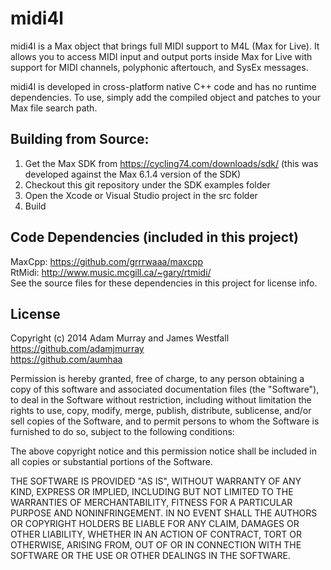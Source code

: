 # midi4l

midi4l is a Max object that brings full MIDI support to M4L (Max for Live). 
It allows you to access MIDI input and output ports inside Max for Live with support for MIDI channels, polyphonic aftertouch, and SysEx messages.

midi4l is developed in cross-platform native C++ code and has no runtime dependencies. To use, simply add the compiled object and patches to
your Max file search path.


## Building from Source:

1. Get the Max SDK from https://cycling74.com/downloads/sdk/ (this was developed against the Max 6.1.4 version of the SDK)
2. Checkout this git repository under the SDK examples folder
3. Open the Xcode or Visual Studio project in the src folder
4. Build


## Code Dependencies (included in this project)

MaxCpp: https://github.com/grrrwaaa/maxcpp   
RtMidi: http://www.music.mcgill.ca/~gary/rtmidi/   
See the source files for these dependencies in this project for license info.


## License

Copyright (c) 2014 Adam Murray and James Westfall   
https://github.com/adamjmurray   
https://github.com/aumhaa   

Permission is hereby granted, free of charge, to any person obtaining a copy
of this software and associated documentation files (the "Software"), to deal
in the Software without restriction, including without limitation the rights
to use, copy, modify, merge, publish, distribute, sublicense, and/or sell
copies of the Software, and to permit persons to whom the Software is
furnished to do so, subject to the following conditions:

The above copyright notice and this permission notice shall be included in
all copies or substantial portions of the Software.

THE SOFTWARE IS PROVIDED "AS IS", WITHOUT WARRANTY OF ANY KIND, EXPRESS OR
IMPLIED, INCLUDING BUT NOT LIMITED TO THE WARRANTIES OF MERCHANTABILITY,
FITNESS FOR A PARTICULAR PURPOSE AND NONINFRINGEMENT. IN NO EVENT SHALL THE
AUTHORS OR COPYRIGHT HOLDERS BE LIABLE FOR ANY CLAIM, DAMAGES OR OTHER
LIABILITY, WHETHER IN AN ACTION OF CONTRACT, TORT OR OTHERWISE, ARISING FROM,
OUT OF OR IN CONNECTION WITH THE SOFTWARE OR THE USE OR OTHER DEALINGS IN
THE SOFTWARE.
